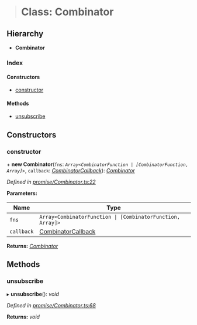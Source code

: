 > # Class: Combinator

## Hierarchy

* **Combinator**

### Index

#### Constructors

* [constructor](_promise_combinator_.combinator.md#constructor)

#### Methods

* [unsubscribe](_promise_combinator_.combinator.md#unsubscribe)

## Constructors

###  constructor

\+ **new Combinator**(`fns`: *`Array<CombinatorFunction | [CombinatorFunction, Array]>`*, `callback`: *[CombinatorCallback](../modules/_promise_combinator_.md#combinatorcallback)*): *[Combinator](_promise_combinator_.combinator.md)*

*Defined in [promise/Combinator.ts:22](https://github.com/polkadot-js/api/blob/7229a5f/packages/api/src/promise/Combinator.ts#L22)*

**Parameters:**

Name | Type |
------ | ------ |
`fns` | `Array<CombinatorFunction \| [CombinatorFunction, Array]>` |
`callback` | [CombinatorCallback](../modules/_promise_combinator_.md#combinatorcallback) |

**Returns:** *[Combinator](_promise_combinator_.combinator.md)*

## Methods

###  unsubscribe

▸ **unsubscribe**(): *void*

*Defined in [promise/Combinator.ts:68](https://github.com/polkadot-js/api/blob/7229a5f/packages/api/src/promise/Combinator.ts#L68)*

**Returns:** *void*
